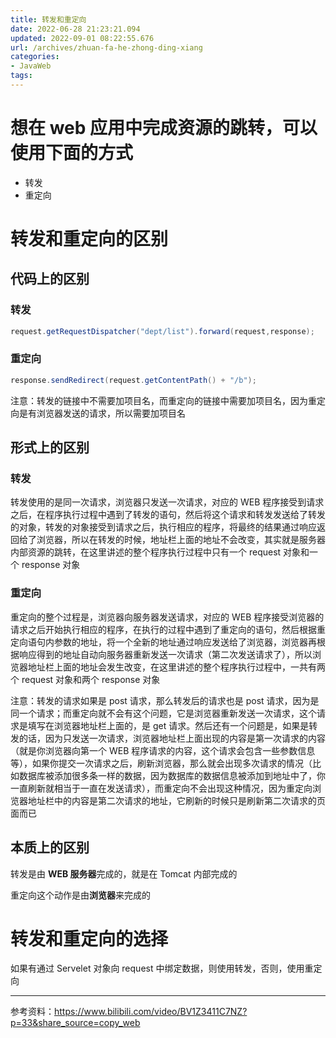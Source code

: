 ```yaml
---
title: 转发和重定向
date: 2022-06-28 21:23:21.094
updated: 2022-09-01 08:22:55.676
url: /archives/zhuan-fa-he-zhong-ding-xiang
categories: 
- JavaWeb
tags: 
---
```


# 想在 web 应用中完成资源的跳转，可以使用下面的方式

- 转发
- 重定向

# 转发和重定向的区别

## 代码上的区别

### 转发

~~~java
request.getRequestDispatcher("dept/list").forward(request,response);
~~~

### 重定向

~~~java
response.sendRedirect(request.getContentPath() + "/b");
~~~

注意：转发的链接中不需要加项目名，而重定向的链接中需要加项目名，因为重定向是有浏览器发送的请求，所以需要加项目名

## 形式上的区别

### 转发

转发使用的是同一次请求，浏览器只发送一次请求，对应的 WEB 程序接受到请求之后，在程序执行过程中遇到了转发的语句，然后将这个请求和转发发送给了转发的对象，转发的对象接受到请求之后，执行相应的程序，将最终的结果通过响应返回给了浏览器，所以在转发的时候，地址栏上面的地址不会改变，其实就是服务器内部资源的跳转，在这里讲述的整个程序执行过程中只有一个 request 对象和一个 response 对象

### 重定向

重定向的整个过程是，浏览器向服务器发送请求，对应的 WEB 程序接受浏览器的请求之后开始执行相应的程序，在执行的过程中遇到了重定向的语句，然后根据重定向语句内参数的地址，将一个全新的地址通过响应发送给了浏览器，浏览器再根据响应得到的地址自动向服务器重新发送一次请求（第二次发送请求了），所以浏览器地址栏上面的地址会发生改变，在这里讲述的整个程序执行过程中，一共有两个 request 对象和两个 response 对象

注意：转发的请求如果是 post 请求，那么转发后的请求也是 post 请求，因为是同一个请求；而重定向就不会有这个问题，它是浏览器重新发送一次请求，这个请求是填写在浏览器地址栏上面的，是 get 请求。然后还有一个问题是，如果是转发的话，因为只发送一次请求，浏览器地址栏上面出现的内容是第一次请求的内容（就是你浏览器向第一个 WEB 程序请求的内容，这个请求会包含一些参数信息等），如果你提交一次请求之后，刷新浏览器，那么就会出现多次请求的情况（比如数据库被添加很多条一样的数据，因为数据库的数据信息被添加到地址中了，你一直刷新就相当于一直在发送请求），而重定向不会出现这种情况，因为重定向浏览器地址栏中的内容是第二次请求的地址，它刷新的时候只是刷新第二次请求的页面而已

## 本质上的区别

转发是由 **WEB 服务器**完成的，就是在 Tomcat 内部完成的

重定向这个动作是由**浏览器**来完成的

# 转发和重定向的选择

如果有通过 Servelet 对象向 request 中绑定数据，则使用转发，否则，使用重定向

---
参考资料：https://www.bilibili.com/video/BV1Z3411C7NZ?p=33&share_source=copy_web